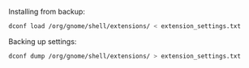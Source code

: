 Installing from backup:  
``` bash
dconf load /org/gnome/shell/extensions/ < extension_settings.txt
```

Backing up settings: 
``` bash
dconf dump /org/gnome/shell/extensions/ > extension_settings.txt
```
